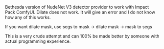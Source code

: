 Bethesda version of NudeNet V3 detector provider to work with Impact Pack ComfyUI.
Dilate does not work. It will give an error and I do not know how any of this works.

If you want dilate mask, use segs to mask -> dilate mask -> mask to segs

This is a very crude attempt and can 100% be made better by someone with actual programming experience.
